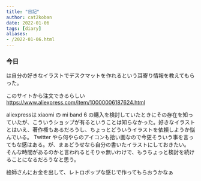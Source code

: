 ```yaml
---
title: "日記"
author: cat2koban
date: 2022-01-06
tags: [diary]
aliases:
- /2022-01-06.html
---
```


### 今日

は自分の好きなイラストでデスクマットを作れるという耳寄り情報を教えてもらった。

このサイトから注文できるらしい https://www.aliexpress.com/item/10000006187624.html

aliexpressは xiaomi の mi band 6 の購入を検討していたときにその存在を知っていたが、こういうショップが有るということは知らなかった。好きなイラストとはいえ、著作権もあるだろうし、ちょっとどういうイラストを依頼しようか悩んでいる。
Twitter やら何やらのアイコンも拾い画なので今更そういう事を言ってもな感はある。が、まぁどうせなら自分の書いたイラストにしておきたい。
そんな時間があるのかと言われるとそりゃ無いわけで、もうちょっと検討を続けることになるだろうなと思う。

絵師さんにお金を出して、レトロポップな感じで作ってもらおうかなぁ
